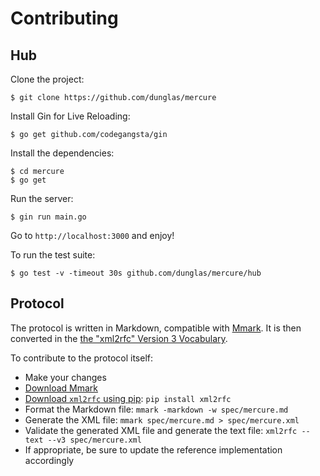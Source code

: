 # Contributing

## Hub

Clone the project:

    $ git clone https://github.com/dunglas/mercure
    
Install Gin for Live Reloading:

    $ go get github.com/codegangsta/gin

Install the dependencies:

    $ cd mercure
    $ go get

Run the server:

    $ gin run main.go

Go to `http://localhost:3000` and enjoy!

To run the test suite:

    $ go test -v -timeout 30s github.com/dunglas/mercure/hub

## Protocol

The protocol is written in Markdown, compatible with [Mmark](https://mmark.nl/).
It is then converted in the [the "xml2rfc" Version 3 Vocabulary](https://tools.ietf.org/html/rfc7991).

To contribute to the protocol itself:

* Make your changes
* [Download Mmark](https://github.com/mmarkdown/mmark/releases)
* [Download `xml2rfc` using pip](https://pypi.org/project/xml2rfc/): `pip install xml2rfc`
* Format the Markdown file: `mmark -markdown -w spec/mercure.md`
* Generate the XML file: `mmark spec/mercure.md > spec/mercure.xml`
* Validate the generated XML file and generate the text file: `xml2rfc --text --v3 spec/mercure.xml`
* If appropriate, be sure to update the reference implementation accordingly
